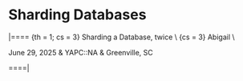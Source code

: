 # Sharding Databases

<!-- %% svg-grid: none -->

|====
{th = 1; cs = 3} Sharding a Database, twice \\
{cs = 3} Abigail  \\

June 29, 2025 & YAPC::NA & Greenville, SC

====|

